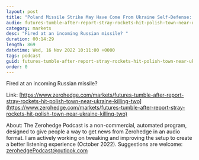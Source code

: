 ```yaml
---
layout: post
title: "Poland Missile Strike May Have Come From Ukraine Self-Defense: US Officials"
audio: futures-tumble-after-report-stray-rockets-hit-polish-town-near-ukraine-killing-two-5
category: markets
desc: "Fired at an incoming Russian missile? "
duration: 00:14:29
length: 869
datetime: Wed, 16 Nov 2022 10:11:00 +0000
tags: podcast
guid: futures-tumble-after-report-stray-rockets-hit-polish-town-near-ukraine-killing-two-0
order: 0
---
```

Fired at an incoming Russian missile? 

Link: [https://www.zerohedge.com/markets/futures-tumble-after-report-stray-rockets-hit-polish-town-near-ukraine-killing-two](https://www.zerohedge.com/markets/futures-tumble-after-report-stray-rockets-hit-polish-town-near-ukraine-killing-two)

About: The Zerohedge Podcast is a non-commercial, automated program, designed to give people a way to get news from Zerohedge in an audio format.  I am actively working on tweaking and improving the setup to create a better listening experience (October 2022).  Suggestions are welcome: [zerohedgePodcast@outlook.com](mailto:zerohedgePodcast@outlook.com)
